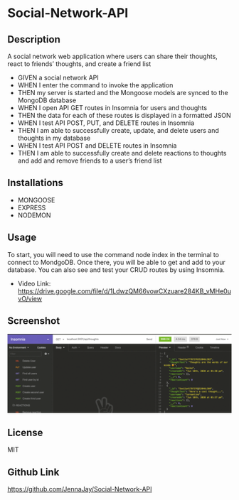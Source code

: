 # Social-Network-API

## Description
A social network web application where users can share their thoughts, react to friends’ thoughts, and create a friend list

* GIVEN a social network API
* WHEN I enter the command to invoke the application
* THEN my server is started and the Mongoose models are synced to the MongoDB database
* WHEN I open API GET routes in Insomnia for users and thoughts
* THEN the data for each of these routes is displayed in a formatted JSON
* WHEN I test API POST, PUT, and DELETE routes in Insomnia
* THEN I am able to successfully create, update, and delete users and thoughts in my database
* WHEN I test API POST and DELETE routes in Insomnia
* THEN I am able to successfully create and delete reactions to thoughts and add and remove friends to a user’s friend list

## Installations
 * MONGOOSE
 * EXPRESS
 * NODEMON

 ## Usage
To start, you will need to use the command node index in the terminal to connect to MondgoDB. Once there, you will be able to get and add to your database. You can also see and test your CRUD routes by using Insomnia.

  * Video Link: https://drive.google.com/file/d/1LdwzQM66vowCXzuare284KB_vMHe0uvO/view 

 ## Screenshot
![alt text](image.png)

## License
MIT

## Github Link
https://github.com/JennaJay/Social-Network-API 

